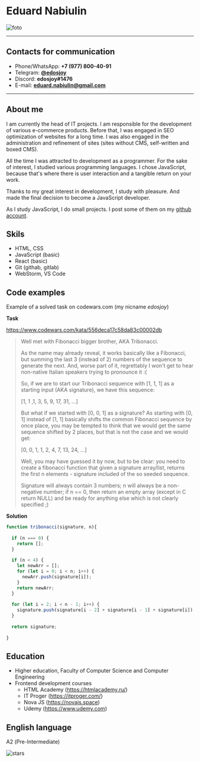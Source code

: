 # Eduard Nabiulin

![foto](http://dl4.joxi.net/drive/2022/03/17/0000/1892/14180/80/6b115086df.jpg)

---

## Contacts for communication

* Phone/WhatsApp: **+7 (977) 800-40-91**
* Telegram: [**@edosjoy**](https://t.me/edosjoy)
* Discord: **edosjoy#1476**
* E-mail: [**eduard.nabiulin@gmail.com**](mailto:eduard.nabiulin@gmail.com)

---

## About me

I am currently the head of IT projects. I am responsible for the development of various e-commerce products. Before that, I was engaged in SEO optimization of websites for a long time. I was also engaged in the administration and refinement of sites (sites without CMS, self-written and boxed CMS).

All the time I was attracted to development as a programmer. For the sake of interest, I studied various programming languages. I chose JavaScript, because that's where there is user interaction and a tangible return on your work.

Thanks to my great interest in development, I study with pleasure. And made the final decision to become a JavaScript developer.

As I study JavaScript, I do small projects. I post some of them on my [github account](https://github.com/edosjoy).

## Skils
* HTML, CSS
* JavaScript (basic)
* React (basic)
* Git (githab, gitlab)
* WebStorm, VS Code

## Code examples

Example of a solved task on codewars.com (my nicname *edosjoy*)

**Task**

https://www.codewars.com/kata/556deca17c58da83c00002db

> Well met with Fibonacci bigger brother, AKA Tribonacci.
> 
> As the name may already reveal, it works basically like a Fibonacci, but summing the last 3 (instead of 2) numbers of the sequence to generate the next. And, worse part of it, regrettably I won't get to hear non-native Italian speakers trying to pronounce it :(
>
> So, if we are to start our Tribonacci sequence with [1, 1, 1] as a starting input (AKA signature), we have this sequence:
> 
> [1, 1 ,1, 3, 5, 9, 17, 31, ...]
> 
> But what if we started with [0, 0, 1] as a signature? As starting with [0, 1] instead of [1, 1] basically shifts the common Fibonacci sequence by once place, you may be tempted to think that we would get the same sequence shifted by 2 places, but that is not the case and we would get:
> 
> [0, 0, 1, 1, 2, 4, 7, 13, 24, ...]
> 
> Well, you may have guessed it by now, but to be clear: you need to create a fibonacci function that given a signature array/list, returns the first n elements - signature included of the so seeded sequence.
> 
> Signature will always contain 3 numbers; n will always be a non-negative number; if n == 0, then return an empty array (except in C return NULL) and be ready for anything else which is not clearly specified ;)

**Solution**

```javascript
function tribonacci(signature, n){
  
  if (n === 0) {
    return [];
  }
  
  if (n < 4) {
    let newArr = [];
    for (let i = 0; i < n; i++) {
      newArr.push(signature[i]);
    }
    return newArr;
  }
  
  for (let i = 2; i < n - 1; i++) {
    signature.push(signature[i - 2] + signature[i - 1] + signature[i]);
  }
  
  return signature;
  
}
```

## Education

* Higher education, Faculty of Computer Science and Computer Engineering
* Frontend development courses
  * HTML Academy (https://htmlacademy.ru/)
  * IT Proger (https://itproger.com/)
  * Nova JS (https://novajs.space)
  * Udemy (https://www.udemy.com)

## English language

А2 (Pre-Intermediate)

![stars](http://dl4.joxi.net/drive/2022/03/17/0000/1892/14180/80/d7c7139ed3.jpg)